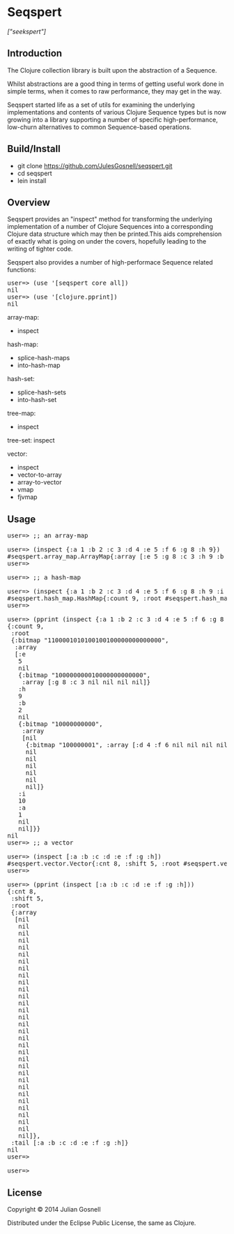 # Seqspert

<i>["seekspert"]</i>

## Introduction

The Clojure collection library is built upon the abstraction of a
Sequence.

Whilst abstractions are a good thing in terms of getting useful work
done in simple terms, when it comes to raw performance, they may get
in the way.

Seqspert started life as a set of utils for examining the underlying
implementations and contents of various Clojure Sequence types but is
now growing into a library supporting a number of specific
high-performance, low-churn alternatives to common Sequence-based
operations.

## Build/Install

- git clone https://github.com/JulesGosnell/seqspert.git
- cd seqspert
- lein install

## Overview

Seqspert provides an "inspect" method for transforming the underlying
implementation of a number of Clojure Sequences into a corresponding
Clojure data structure which may then be printed.This aids
comprehension of exactly what is going on under the covers, hopefully
leading to the writing of tighter code.

Seqspert also provides a number of high-performace Sequence related
functions:

<pre>
user=> (use '[seqspert core all])
nil
user=> (use '[clojure.pprint])
nil
</pre>

array-map:
- inspect

hash-map:
- splice-hash-maps
- into-hash-map

hash-set:
- splice-hash-sets
- into-hash-set

tree-map:
- inspect

tree-set:
inspect

vector:
- inspect
- vector-to-array
- array-to-vector
- vmap
- fjvmap

## Usage

<pre>
user=> ;; an array-map

user=> (inspect {:a 1 :b 2 :c 3 :d 4 :e 5 :f 6 :g 8 :h 9})
#seqspert.array_map.ArrayMap{:array [:e 5 :g 8 :c 3 :h 9 :b 2 :d 4 :f 6 :a 1]}
user=> 

user=> ;; a hash-map

user=> (inspect {:a 1 :b 2 :c 3 :d 4 :e 5 :f 6 :g 8 :h 9 :i 10})
#seqspert.hash_map.HashMap{:count 9, :root #seqspert.hash_map.BitmapIndexedNode{:bitmap "1100001010100100100000000000000", :array [:e 5 nil #seqspert.hash_map.BitmapIndexedNode{:bitmap "100000000010000000000000", :array [:g 8 :c 3 nil nil nil nil]} :h 9 :b 2 nil #seqspert.hash_map.BitmapIndexedNode{:bitmap "10000000000", :array [nil #seqspert.hash_map.BitmapIndexedNode{:bitmap "100000001", :array [:d 4 :f 6 nil nil nil nil]} nil nil nil nil nil nil]} :i 10 :a 1 nil nil]}}
user=> 

user=> (pprint (inspect {:a 1 :b 2 :c 3 :d 4 :e 5 :f 6 :g 8 :h 9 :i 10}))
{:count 9,
 :root
 {:bitmap "1100001010100100100000000000000",
  :array
  [:e
   5
   nil
   {:bitmap "100000000010000000000000",
    :array [:g 8 :c 3 nil nil nil nil]}
   :h
   9
   :b
   2
   nil
   {:bitmap "10000000000",
    :array
    [nil
     {:bitmap "100000001", :array [:d 4 :f 6 nil nil nil nil]}
     nil
     nil
     nil
     nil
     nil
     nil]}
   :i
   10
   :a
   1
   nil
   nil]}}
nil
user=> ;; a vector

user=> (inspect [:a :b :c :d :e :f :g :h])
#seqspert.vector.Vector{:cnt 8, :shift 5, :root #seqspert.vector.VectorNode{:array [nil nil nil nil nil nil nil nil nil nil nil nil nil nil nil nil nil nil nil nil nil nil nil nil nil nil nil nil nil nil nil nil]}, :tail [:a :b :c :d :e :f :g :h]}
user=> 

user=> (pprint (inspect [:a :b :c :d :e :f :g :h]))
{:cnt 8,
 :shift 5,
 :root
 {:array
  [nil
   nil
   nil
   nil
   nil
   nil
   nil
   nil
   nil
   nil
   nil
   nil
   nil
   nil
   nil
   nil
   nil
   nil
   nil
   nil
   nil
   nil
   nil
   nil
   nil
   nil
   nil
   nil
   nil
   nil
   nil
   nil]},
 :tail [:a :b :c :d :e :f :g :h]}
nil
user=> 

user=> 
</pre>

## License

Copyright © 2014 Julian Gosnell

Distributed under the Eclipse Public License, the same as Clojure.
